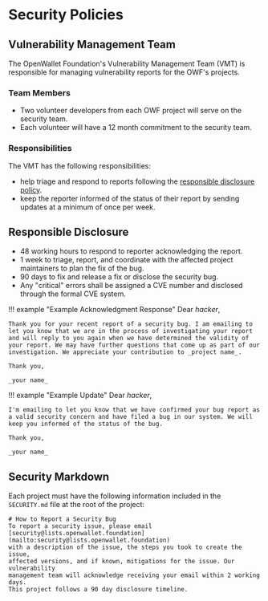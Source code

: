 [//]: # (SPDX-License-Identifier: CC-BY-4.0)

# Security Policies

## Vulnerability Management Team
The OpenWallet Foundation's Vulnerability Management Team (VMT) is responsible for managing vulnerability reports for the OWF's projects.

### Team Members

* Two volunteer developers from each OWF project will serve on the security team.
* Each volunteer will have a 12 month commitment to the security team.

### Responsibilities
The VMT has the following responsibilities:

* help triage and respond to reports following the [responsible disclosure policy](#responsible-disclosure).
* keep the reporter informed of the status of their report by sending updates at a minimum of once per week.

## Responsible Disclosure

* 48 working hours to respond to reporter acknowledging the report.
* 1 week to triage, report, and coordinate with the affected project maintainers to plan the fix of the bug.
* 90 days to fix and release a fix or disclose the security bug.
* Any "critical" errors shall be assigned a CVE number and disclosed through the formal CVE system.

!!! example "Example Acknowledgment Response"
    Dear _hacker_,

    Thank you for your recent report of a security bug. I am emailing to let you know that we are in the process of investigating your report and will reply to you again when we have determined the validity of your report. We may have further questions that come up as part of our investigation. We appreciate your contribution to _project name_.

    Thank you,

    _your name_

!!! example "Example Update"
    Dear _hacker_,

    I'm emailing to let you know that we have confirmed your bug report as a valid security concern and have filed a bug in our system. We will keep you informed of the status of the bug.

    Thank you,

    _your name_

## Security Markdown
Each project must have the following information included in the `SECURITY.md` file at the root of the project:

```
# How to Report a Security Bug
To report a security issue, please email
[security@lists.openwallet.foundation](mailto:security@lists.openwallet.foundation)
with a description of the issue, the steps you took to create the issue,
affected versions, and if known, mitigations for the issue. Our vulnerability
management team will acknowledge receiving your email within 2 working days.
This project follows a 90 day disclosure timeline.
```
